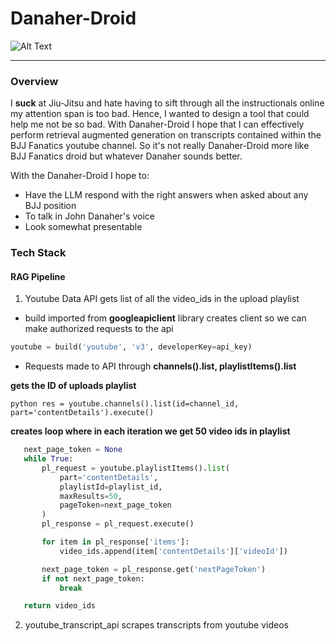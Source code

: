 # Danaher-Droid

![Alt Text](https://external-content.duckduckgo.com/iu/?u=http%3A%2F%2Fbjjfanatics.com%2Fcdn%2Fshop%2Farticles%2FJohn-Danaher_1024x1024.jpg%3Fv%3D1547846343&f=1&nofb=1&ipt=862a15c76eaabc76cb5947675f934a0b76f093a22f76af2ad26315467c3f2fa0&ipo=images)

---
### Overview

I **suck** at Jiu-Jitsu and hate having to sift through all the instructionals online my attention span is too bad. Hence, I wanted to design a tool that could help me
not be so bad. With Danaher-Droid I hope that I can effectively perform retrieval augmented generation on transcripts contained within the BJJ Fanatics youtube channel.
So it's not really Danaher-Droid more like BJJ Fanatics droid but whatever Danaher sounds better.

With the Danaher-Droid I hope to:

 - Have the LLM respond with the right answers when asked about any BJJ position
 - To talk in John Danaher's voice
 - Look somewhat presentable

### Tech Stack

 #### RAG Pipeline
 1. Youtube Data API gets list of all the video_ids in the upload playlist
   - build imported from **googleapiclient** library creates client so we can make authorized requests to the api 
 ```python 
 youtube = build('youtube', 'v3', developerKey=api_key)
 ```
   - Requests made to API through **channels().list, playlistItems().list**

**gets the ID of uploads playlist** 
 ```
 python res = youtube.channels().list(id=channel_id, part='contentDetails').execute()
 ```
 **creates loop where in each iteration we get 50 video ids in playlist**
 ```python 
    next_page_token = None
    while True:
        pl_request = youtube.playlistItems().list(
            part='contentDetails',
            playlistId=playlist_id,
            maxResults=50,
            pageToken=next_page_token
        )
        pl_response = pl_request.execute()

        for item in pl_response['items']:
            video_ids.append(item['contentDetails']['videoId'])

        next_page_token = pl_response.get('nextPageToken')
        if not next_page_token:
            break

    return video_ids
  ```
 2. youtube_transcript_api scrapes transcripts from youtube videos 



